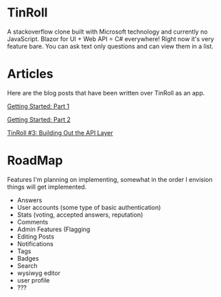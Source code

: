 # TinRoll
A stackoverflow clone built with Microsoft technology and currently no JavaScript. Blazor for UI + Web API = C# everywhere! Right now it's very feature bare. You can ask text only questions and can view them in a list. 

# Articles

Here are the blog posts that have been written over TinRoll as an app.

[Getting Started: Part 1](https://medium.com/p/blazor-ef-core-a-simple-web-app-part-1-3c54380cf69a?source=email-89d87dcc9e73--writer.postDistributed&sk=d959c0e17fb0f15e15eb58a47c88155c)

[Getting Started: Part 2](https://medium.com/@morgankenyon/blazor-ef-core-a-simple-web-app-part-2-705d2e8e5813)

[TinRoll #3: Building Out the API Layer](https://medium.com/@morgankenyon/tinroll-3-building-out-the-api-layer-e5a404d5fd64)

# RoadMap

Features I'm planning on implementing, somewhat in the order I envision things will get implemented.

* Answers
* User accounts (some type of basic authentication)
* Stats (voting, accepted answers, reputation)
* Comments
* Admin Features (Flagging
* Editing Posts
* Notifications
* Tags
* Badges
* Search
* wysiwyg editor
* user profile
* ???
